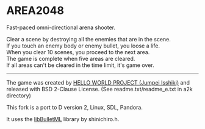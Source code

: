 # AREA2048

Fast-paced omni-directional arena shooter.

Clear a scene by destroying all the enemies that are in the scene.<br/>
If you touch an enemy body or enemy bullet, you loose a life.<br/>
When you clear 10 scenes, you proceed to the next area.<br/>
The game is complete when five areas are cleared.<br/>
If all areas can't be cleared in the time limit, it's game over.

<hr/>

The game was created by [HELLO WORLD PROJECT (Jumpei Isshiki)](https://web.archive.org/web/20170507115557/http://isk8086.my.coocan.jp/prog_win_d.html "HELLO WORLD PROJECT (Jumpei Isshiki)") and released with BSD 2-Clause License. (See readme.txt/readme_e.txt in a2k directory)

This fork is a port to D version 2, Linux, SDL, Pandora.

It uses the [libBulletML](https://shinh.skr.jp/libbulletml/index_en.html "libBulletML") library by shinichiro.h.
